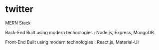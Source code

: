 # twitter
MERN Stack

Back-End Built using modern technologies : Node.js, Express, MongoDB

Front-End Built using modern technologies : React.js, Material-UI
